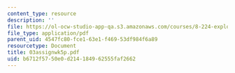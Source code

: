 ```yaml
---
content_type: resource
description: ''
file: https://ol-ocw-studio-app-qa.s3.amazonaws.com/courses/8-224-exploring-black-holes-general-relativity-astrophysics-spring-2003/b6712f5750e0d214184962555faf2662_03assignwk5p.pdf
file_type: application/pdf
parent_uid: 4547fc80-fce1-63e1-f469-53df984f6a89
resourcetype: Document
title: 03assignwk5p.pdf
uid: b6712f57-50e0-d214-1849-62555faf2662
---
```

